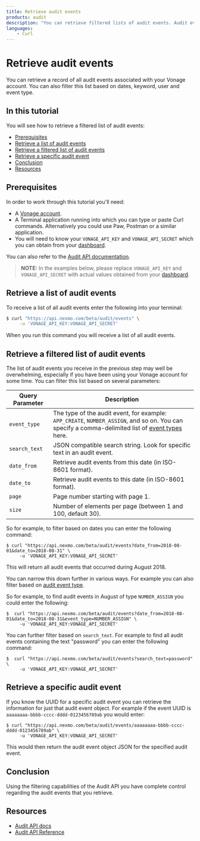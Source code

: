 ```yaml
---
title: Retrieve audit events
products: audit
description: "You can retrieve filtered lists of audit events. Audit events log activity in a Vonage account."
languages:
    - Curl
---
```


# Retrieve audit events

You can retrieve a record of all audit events associated with your Vonage account. You can also filter this list based on dates, keyword, user and event type.

## In this tutorial

You will see how to retrieve a filtered list of audit events:

- [Prerequisites](#prerequisites)
- [Retrieve a list of audit events](#retrieve-a-list-of-audit-events)
- [Retrieve a filtered list of audit events](#retrieve-a-filtered-list-of-audit-events)
- [Retrieve a specific audit event](#retrieve-a-specific-audit-event)
- [Conclusion](#conclusion)
- [Resources](#resources)

## Prerequisites

In order to work through this tutorial you'll need:

* A [Vonage account](https://dashboard.nexmo.com/sign-up).
* A Terminal application running into which you can type or paste Curl commands. Alternatively you could use Paw, Postman or a similar application.
* You will need to know your `VONAGE_API_KEY` and `VONAGE_API_SECRET` which you can obtain from your [dashboard](https://dashboard.nexmo.com/sign-in).

You can also refer to the [Audit API documentation](/audit/overview).

> **NOTE:** In the examples below, please replace `VONAGE_API_KEY` and `VONAGE_API_SECRET` with actual values obtained from your [dashboard](https://dashboard.nexmo.com).

## Retrieve a list of audit events

To receive a list of all audit events enter the following into your terminal:

```bash
$ curl "https://api.nexmo.com/beta/audit/events" \
     -u 'VONAGE_API_KEY:VONAGE_API_SECRET'
```

When you run this command you will receive a list of all audit events.

## Retrieve a filtered list of audit events

The list of audit events you receive in the previous step may well be overwhelming, especially if you have been using your Vonage account for some time. You can filter this list based on several parameters:

Query Parameter | Description
--- | ---
`event_type` | The type of the audit event, for example: `APP_CREATE`, `NUMBER_ASSIGN`, and so on. You can specify a comma-delimited list of [event types](/audit/concepts/audit-events#audit-event-types) here.
`search_text` | JSON compatible search string. Look for specific text in an audit event.
`date_from` | Retrieve audit events from this date (in ISO-8601 format).
`date_to` | Retrieve audit events to this date (in ISO-8601 format).
`page` | Page number starting with page 1.
`size` | Number of elements per page (between 1 and 100, default 30).


So for example, to filter based on dates you can enter the following command:

```
$ curl "https://api.nexmo.com/beta/audit/events?date_from=2018-08-01&date_to=2018-08-31" \
     -u 'VONAGE_API_KEY:VONAGE_API_SECRET'
```     

This will return all audit events that occurred during August 2018.

You can narrow this down further in various ways. For example you can also filter based on [audit event type](/audit/concepts/audit-events#audit-event-types).

So for example, to find audit events in August of type `NUMBER_ASSIGN` you could enter the following:

```
$  curl "https://api.nexmo.com/beta/audit/events?date_from=2018-08-01&date_to=2018-08-31&event_type=NUMBER_ASSIGN" \
     -u 'VONAGE_API_KEY:VONAGE_API_SECRET'
```

You can further filter based on `search_text`. For example to find all audit events containing the text "password" you can enter the following command:

```
$  curl "https://api.nexmo.com/beta/audit/events?search_text=password" \
     -u 'VONAGE_API_KEY:VONAGE_API_SECRET'
```

## Retrieve a specific audit event

If you know the UUID for a specific audit event you can retrieve the information for just that audit event object. For example if the event UUID is `aaaaaaaa-bbbb-cccc-dddd-0123456789ab` you would enter:

```
$ curl "https://api.nexmo.com/beta/audit/events/aaaaaaaa-bbbb-cccc-dddd-0123456789ab" \
     -u 'VONAGE_API_KEY:VONAGE_API_SECRET'
```

This would then return the audit event object JSON for the specified audit event.

## Conclusion

Using the filtering capabilities of the Audit API you have complete control regarding the audit events that you retrieve.

## Resources

* [Audit API docs](/audit/overview)
* [Audit API Reference](/api/audit)
